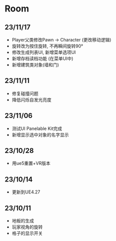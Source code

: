 # Room
## 23/11/17
* Player父类修改Pawn -> Character (更改移动逻辑)
* 旋转改为按住旋转, 不再瞬间旋转90°
* 修改生成列表UI, 新增菜单选项UI
* 新增存档读档功能 (在菜单UI中)
* 新增建筑类对象(墙和门)


## 23/11/11
* 修复碰撞问题
* 降低闪烁自发光亮度


## 23/11/06
* 测试UI Panelable Kit完成
* 新增显示选中对象的名字显示


## 23/10/28
* 用ue5重置+VR版本


## 23/10/14
* 更新到UE4.27


## 23/10/11
* 地板的生成
* 玩家视角的旋转
* 格子的显示开关